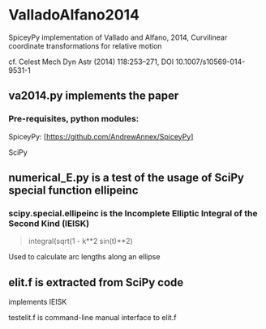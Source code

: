# ValladoAlfano2014
SpiceyPy implementation of Vallado and Alfano, 2014, Curvilinear coordinate transformations for relative motion

cf. Celest Mech Dyn Astr (2014) 118:253–271, DOI 10.1007/s10569-014-9531-1

## va2014.py implements the paper
### Pre-requisites, python modules:

SpiceyPy:  [https://github.com/AndrewAnnex/SpiceyPy]

SciPy

## numerical_E.py is a test of the usage of SciPy special function ellipeinc
### scipy.special.ellipeinc is the Incomplete Elliptic Integral of the Second Kind (IEISK)

> integral(sqrt(1 - k**2 sin(t)**2)

Used to calculate arc lengths along an ellipse

## elit.f is extracted from SciPy code

implements IEISK

testelit.f is command-line manual interface to elit.f
